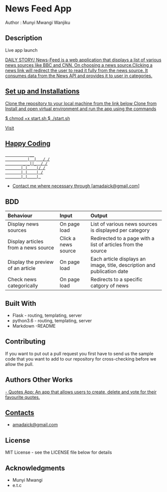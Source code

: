 # News Feed App

Author : Munyi Mwangi Wanjiku

## Description

Live app launch <a href = 'https://munyi-news.herokuapp.com/'>

DAILY STORY/ News-Feed is a web application that displays a list of various news sources like BBC and CNN. On choosing a news source.Clicking a news link will redirect the user to read it fully from the news source. It consumes data from the News API and provides it to user in categories.

## Set up and Installations

Clone the repository to your local machine from the link below
Clone from <a href='https://github.com/Munyiwamwangi/NewsFeed.git'>
Install and open virtual environment and run the app using the commands

  $ chmod +x start.sh
  $ ./start.sh

Visit <a href = 'https://newsapi.org/'>

## Happy Coding

               __
              |  |   / /
            _ _||_  / /
           | |    |/ /
           | |    | /
           | |    | 

* Contact me where necessary through [amadaick@gmail.com]

## BDD

|Behaviour   |  Input | Output|
|:--------|:---------|:--------------|
|Display news sources| On page load|List of various news sources is displayed per category|
|Display articles from a news source|Click a news source|Redirected to a page with a list of articles from the source|
|Display the preview of an article|On page load|Each article displays an image, title, description and publication date|
|Check news categorically |On page load|Redirects to a specific catgory of news|

## Built With

* Flask - routing, templating, server
* python3.6 - routing, templating, server
* Markdown -README

## Contributing

If you want to put out a pull request you first have to send us the sample code that you want to add to our repository for cross-checking before we allow the pull.

## Authors Other Works

<a href = 'https://munyiwamwangi.github.io/Quotes-App/'> - Quotes App: An app that allows users to create, delete and vote for their favourite quotes.

## Contacts

* amadaick@gmail.com

## License

 MIT License - see the LICENSE file below for details

## Acknowledgments

* Munyi Mwangi
* e.t.c
